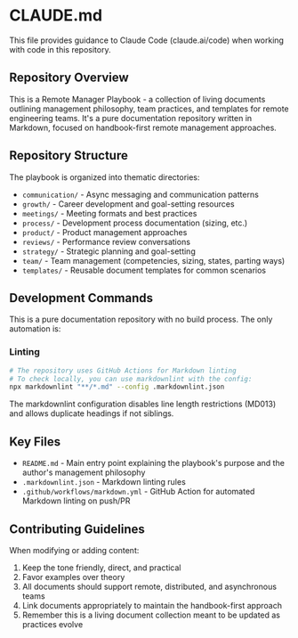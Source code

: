 # CLAUDE.md

This file provides guidance to Claude Code (claude.ai/code) when working with code in this repository.

## Repository Overview

This is a Remote Manager Playbook - a collection of living documents outlining management philosophy, team practices, and templates for remote engineering teams. It's a pure documentation repository written in Markdown, focused on handbook-first remote management approaches.

## Repository Structure

The playbook is organized into thematic directories:
- `communication/` - Async messaging and communication patterns
- `growth/` - Career development and goal-setting resources
- `meetings/` - Meeting formats and best practices
- `process/` - Development process documentation (sizing, etc.)
- `product/` - Product management approaches
- `reviews/` - Performance review conversations
- `strategy/` - Strategic planning and goal-setting
- `team/` - Team management (competencies, sizing, states, parting ways)
- `templates/` - Reusable document templates for common scenarios

## Development Commands

This is a pure documentation repository with no build process. The only automation is:

### Linting
```bash
# The repository uses GitHub Actions for Markdown linting
# To check locally, you can use markdownlint with the config:
npx markdownlint "**/*.md" --config .markdownlint.json
```

The markdownlint configuration disables line length restrictions (MD013) and allows duplicate headings if not siblings.

## Key Files

- `README.md` - Main entry point explaining the playbook's purpose and the author's management philosophy
- `.markdownlint.json` - Markdown linting rules
- `.github/workflows/markdown.yml` - GitHub Action for automated Markdown linting on push/PR

## Contributing Guidelines

When modifying or adding content:
1. Keep the tone friendly, direct, and practical
2. Favor examples over theory
3. All documents should support remote, distributed, and asynchronous teams
4. Link documents appropriately to maintain the handbook-first approach
5. Remember this is a living document collection meant to be updated as practices evolve